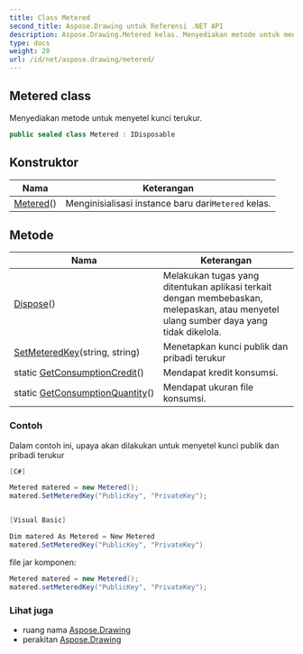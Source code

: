 ```yaml
---
title: Class Metered
second_title: Aspose.Drawing untuk Referensi .NET API
description: Aspose.Drawing.Metered kelas. Menyediakan metode untuk menyetel kunci terukur.
type: docs
weight: 20
url: /id/net/aspose.drawing/metered/
---
```

## Metered class

Menyediakan metode untuk menyetel kunci terukur.

```csharp
public sealed class Metered : IDisposable
```

## Konstruktor

| Nama | Keterangan |
| --- | --- |
| [Metered](metered/)() | Menginisialisasi instance baru dari`Metered` kelas. |

## Metode

| Nama | Keterangan |
| --- | --- |
| [Dispose](../../aspose.drawing/metered/dispose/)() | Melakukan tugas yang ditentukan aplikasi terkait dengan membebaskan, melepaskan, atau menyetel ulang sumber daya yang tidak dikelola. |
| [SetMeteredKey](../../aspose.drawing/metered/setmeteredkey/)(string, string) | Menetapkan kunci publik dan pribadi terukur |
| static [GetConsumptionCredit](../../aspose.drawing/metered/getconsumptioncredit/)() | Mendapat kredit konsumsi. |
| static [GetConsumptionQuantity](../../aspose.drawing/metered/getconsumptionquantity/)() | Mendapat ukuran file konsumsi. |

### Contoh

Dalam contoh ini, upaya akan dilakukan untuk menyetel kunci publik dan pribadi terukur

```csharp
[C#]

Metered matered = new Metered();
matered.SetMeteredKey("PublicKey", "PrivateKey");


[Visual Basic]

Dim matered As Metered = New Metered
matered.SetMeteredKey("PublicKey", "PrivateKey")
```

file jar komponen:

```csharp
Metered matered = new Metered();
matered.setMeteredKey("PublicKey", "PrivateKey");
```

### Lihat juga

* ruang nama [Aspose.Drawing](../../aspose.drawing/)
* perakitan [Aspose.Drawing](../../)


